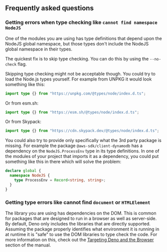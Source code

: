 ## Frequently asked questions

### Getting errors when type checking like `cannot find namespace NodeJS`

One of the modules you are using has type definitions that depend upon the
NodeJS global namespace, but those types don't include the NodeJS global
namespace in their types.

The quickest fix is to skip type checking. You can do this by using the
`--no-check` flag.

Skipping type checking might not be acceptable though. You could try to load the
Node.js types yourself. For example from UNPKG it would look something like
this:

```ts
import type {} from "https://unpkg.com/@types/node/index.d.ts";
```

Or from esm.sh:

```ts
import type {} from "https://esm.sh/@types/node/index.d.ts";
```

Or from Skypack:

```ts
import type {} from "https://cdn.skypack.dev/@types/node/index.d.ts";
```

You could also try to provide only specifically what the 3rd party package is
missing. For example the package `@aws-sdk/client-dynamodb` has a dependency on
the `NodeJS.ProcessEnv` type in its type definitions. In one of the modules of
your project that imports it as a dependency, you could put something like this
in there which will solve the problem:

```ts
declare global {
  namespace NodeJS {
    type ProcessEnv = Record<string, string>;
  }
}
```

### Getting type errors like cannot find `document` or `HTMLElement`

The library you are using has dependencies on the DOM. This is common for
packages that are designed to run in a browser as well as server-side. By
default, Deno only includes the libraries that are directly supported. Assuming
the package properly identifies what environment it is running in at runtime it
is "safe" to use the DOM libraries to type check the code. For more information
on this, check out the
[Targeting Deno and the Browser](../typescript/configuration.md#targeting-deno-and-the-browser)
section of the manual.
